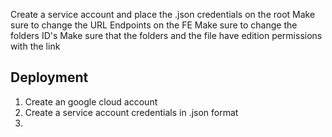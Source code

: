 Create a service account and place the .json credentials on the root
Make sure to change the URL Endpoints on the FE
Make sure to change the folders ID's
Make sure that the folders and the file have edition permissions with the link


## Deployment

1. Create an google cloud account
2. Create a service account credentials in .json format
3. 